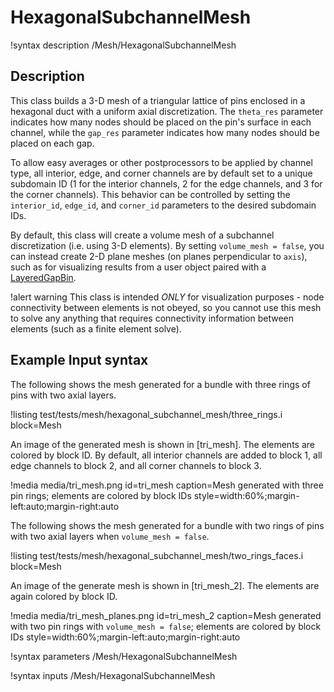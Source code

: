 # HexagonalSubchannelMesh

!syntax description /Mesh/HexagonalSubchannelMesh

## Description

This class builds a 3-D mesh of a
triangular lattice of pins enclosed in a hexagonal duct with a uniform axial
discretization. The `theta_res` parameter indicates how many nodes should be
placed on the pin's surface in each channel, while the `gap_res` parameter
indicates how many nodes should be placed on each gap.

To allow easy averages or other postprocessors to be applied by channel type,
all interior, edge, and corner channels are by default set to a unique subdomain ID
(1 for the interior channels, 2 for the edge channels, and 3 for the corner channels).
This behavior can be controlled by setting the `interior_id`, `edge_id`, and
`corner_id` parameters to the desired subdomain IDs.

By default, this class will create a volume mesh of a subchannel discretization
(i.e. using 3-D elements). By setting `volume_mesh = false`, you can instead create
2-D plane meshes (on planes perpendicular to `axis`), such as for visualizing results
from a user object paired with a [LayeredGapBin](LayeredGapBin.md).

!alert warning
This class is intended *ONLY* for visualization purposes - node connectivity between
elements is not obeyed, so you cannot use this mesh to solve any anything that requires
connectivity information between elements (such as a finite element solve).

## Example Input syntax

The following shows the mesh generated for a bundle with three rings of pins
with two axial layers.

!listing test/tests/mesh/hexagonal_subchannel_mesh/three_rings.i
  block=Mesh

An image of the generated mesh is shown in [tri_mesh]. The elements
are colored by block ID. By default, all
interior channels are added to block 1, all edge channels to block 2,
and all corner channels to block 3.

!media media/tri_mesh.png
  id=tri_mesh
  caption=Mesh generated with three pin rings; elements are colored by block IDs
  style=width:60%;margin-left:auto;margin-right:auto

The following shows the mesh generated for a bundle with two rings
of pins with two axial layers when `volume_mesh = false`.

!listing test/tests/mesh/hexagonal_subchannel_mesh/two_rings_faces.i
  block=Mesh

An image of the generate mesh is shown in [tri_mesh_2]. The elements
are again colored by block ID.

!media media/tri_mesh_planes.png
  id=tri_mesh_2
  caption=Mesh generated with two pin rings with `volume_mesh = false`; elements are colored by block IDs
  style=width:60%;margin-left:auto;margin-right:auto

!syntax parameters /Mesh/HexagonalSubchannelMesh

!syntax inputs /Mesh/HexagonalSubchannelMesh

